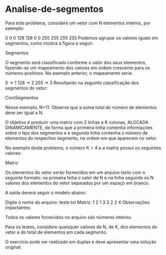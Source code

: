 # Analise-de-segmentos
Para este problema, considere um vetor com N elementos inteiros, por exemplo:

0 0 0 128 128 0 0 255 255 255 255
Podemos agrupar os valores iguais em segmentos, como mostra a figura a seguir:

Segmentos

O segmento será classificado conforme o valor dos seus elementos, fazendo-se um mapeamento dos valores em ordem crescente para os números positivos. No exemplo anterior, o mapeamento seria:

0 -> 1
128 -> 2
255 -> 3
Resultando na seguinte classificação dos segmentos do vetor:

ContSegmentos

Nesse exemplo, N=11. Observe que a soma total do número de elementos deve ser igual a N.

O objetivo é produzir uma matriz com 2 linhas e K colunas, ALOCADA DINAMICAMENTE, de forma que a primeira linha contenha informações sobre o tipo dos segmentos e a segunda linha contenha o número de elementos do respectivo segmento, na ordem em que aparecem no vetor.

No exemplo deste problema, o número K = 4 e a matriz possui os seguintes valores:

Matriz

Os elementos do vetor serão fornecidos em um arquivo texto com o seguinte formato: na primeira linha o valor de N e na linha seguinte os N valores dos elementos do vetor separados por um espaço em branco.

A saída deverá seguir o modelo abaixo:

Digite o nome do arquivo: teste.txt
Matriz:
1 2 1 3
3 2 2 4
Observações importantes:

Todos os valores fornecidos no arquivo são números inteiros.

Para os testes, considere quaisquer valores de N, de K, dos elementos do vetor e do total de elementos em cada segmento.

O exercício pode ser realizado em duplas e deve apresentar uma solução original.
